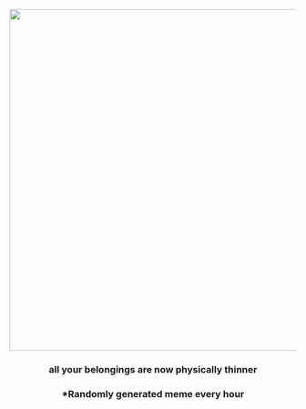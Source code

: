 <p align="center">
        <img src="https://i.redd.it/1huu6j66khz91.jpg" width="600" height="600">
        </p>
        <h3 align="center">all your belongings are now physically thinner</h3>
        <h3 align="center">*Randomly generated meme every hour</h3>
    